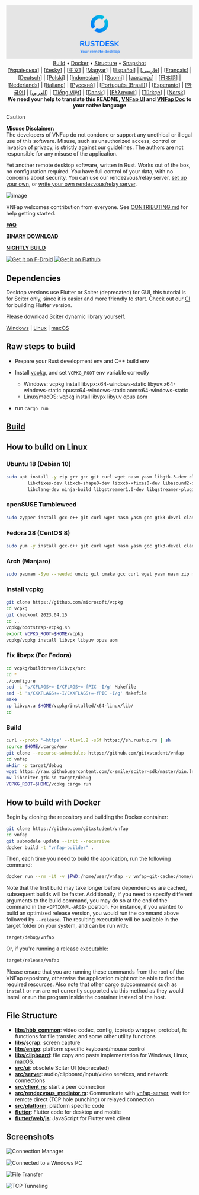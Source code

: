 <p align="center">
  <img src="res/logo-header.svg" alt="VNFap - Your remote desktop"><br>
  <a href="#raw-steps-to-build">Build</a> •
  <a href="#how-to-build-with-docker">Docker</a> •
  <a href="#file-structure">Structure</a> •
  <a href="#snapshot">Snapshot</a><br>
  [<a href="docs/README-UA.md">Українська</a>] | [<a href="docs/README-CS.md">česky</a>] | [<a href="docs/README-ZH.md">中文</a>] | [<a href="docs/README-HU.md">Magyar</a>] | [<a href="docs/README-ES.md">Español</a>] | [<a href="docs/README-FA.md">فارسی</a>] | [<a href="docs/README-FR.md">Français</a>] | [<a href="docs/README-DE.md">Deutsch</a>] | [<a href="docs/README-PL.md">Polski</a>] | [<a href="docs/README-ID.md">Indonesian</a>] | [<a href="docs/README-FI.md">Suomi</a>] | [<a href="docs/README-ML.md">മലയാളം</a>] | [<a href="docs/README-JP.md">日本語</a>] | [<a href="docs/README-NL.md">Nederlands</a>] | [<a href="docs/README-IT.md">Italiano</a>] | [<a href="docs/README-RU.md">Русский</a>] | [<a href="docs/README-PTBR.md">Português (Brasil)</a>] | [<a href="docs/README-EO.md">Esperanto</a>] | [<a href="docs/README-KR.md">한국어</a>] | [<a href="docs/README-AR.md">العربي</a>] | [<a href="docs/README-VN.md">Tiếng Việt</a>] | [<a href="docs/README-DA.md">Dansk</a>] | [<a href="docs/README-GR.md">Ελληνικά</a>] | [<a href="docs/README-TR.md">Türkçe</a>] | [<a href="docs/README-NO.md">Norsk</a>]<br>
  <b>We need your help to translate this README, <a href="https://github.com/gitxstudent/vnfap/tree/master/src/lang">VNFap UI</a> and <a href="https://github.com/vnfap/doc.vnfap.com">VNFap Doc</a> to your native language</b>
</p>

> [!Caution]
> **Misuse Disclaimer:** <br>
> The developers of VNFap do not condone or support any unethical or illegal use of this software. Misuse, such as unauthorized access, control or invasion of privacy, is strictly against our guidelines. The authors are not responsible for any misuse of the application.

Yet another remote desktop software, written in Rust. Works out of the box, no configuration required. You have full control of your data, with no concerns about security. You can use our rendezvous/relay server, [set up your own](https://vnfap.com/server), or [write your own rendezvous/relay server](https://github.com/gitxstudent/vnfap-server-demo).

![image](https://user-images.githubusercontent.com/71636191/171661982-430285f0-2e12-4b1d-9957-4a58e375304d.png)

VNFap welcomes contribution from everyone. See [CONTRIBUTING.md](docs/CONTRIBUTING.md) for help getting started.

[**FAQ**](https://github.com/gitxstudent/vnfap/wiki/FAQ)

[**BINARY DOWNLOAD**](https://github.com/gitxstudent/vnfap/releases)

[**NIGHTLY BUILD**](https://github.com/gitxstudent/vnfap/releases/tag/nightly)

[<img src="https://f-droid.org/badge/get-it-on.png"
    alt="Get it on F-Droid"
    height="80">](https://f-droid.org/en/packages/com.carriez.flutter_hbb)
[<img src="https://flathub.org/api/badge?svg&locale=en"
    alt="Get it on Flathub"
    height="80">](https://flathub.org/apps/com.vnfap.VNFap)

## Dependencies

Desktop versions use Flutter or Sciter (deprecated) for GUI, this tutorial is for Sciter only, since it is easier and more friendly to start. Check out our [CI](https://github.com/gitxstudent/vnfap/blob/master/.github/workflows/flutter-build.yml) for building Flutter version.

Please download Sciter dynamic library yourself.

[Windows](https://raw.githubusercontent.com/c-smile/sciter-sdk/master/bin.win/x64/sciter.dll) |
[Linux](https://raw.githubusercontent.com/c-smile/sciter-sdk/master/bin.lnx/x64/libsciter-gtk.so) |
[macOS](https://raw.githubusercontent.com/c-smile/sciter-sdk/master/bin.osx/libsciter.dylib)

## Raw steps to build

- Prepare your Rust development env and C++ build env

- Install [vcpkg](https://github.com/microsoft/vcpkg), and set `VCPKG_ROOT` env variable correctly

  - Windows: vcpkg install libvpx:x64-windows-static libyuv:x64-windows-static opus:x64-windows-static aom:x64-windows-static
  - Linux/macOS: vcpkg install libvpx libyuv opus aom

- run `cargo run`

## [Build](https://vnfap.com/docs/en/dev/build/)

## How to build on Linux

### Ubuntu 18 (Debian 10)

```sh
sudo apt install -y zip g++ gcc git curl wget nasm yasm libgtk-3-dev clang libxcb-randr0-dev libxdo-dev \
        libxfixes-dev libxcb-shape0-dev libxcb-xfixes0-dev libasound2-dev libpulse-dev cmake make \
        libclang-dev ninja-build libgstreamer1.0-dev libgstreamer-plugins-base1.0-dev libpam0g-dev
```

### openSUSE Tumbleweed

```sh
sudo zypper install gcc-c++ git curl wget nasm yasm gcc gtk3-devel clang libxcb-devel libXfixes-devel cmake alsa-lib-devel gstreamer-devel gstreamer-plugins-base-devel xdotool-devel pam-devel
```

### Fedora 28 (CentOS 8)

```sh
sudo yum -y install gcc-c++ git curl wget nasm yasm gcc gtk3-devel clang libxcb-devel libxdo-devel libXfixes-devel pulseaudio-libs-devel cmake alsa-lib-devel gstreamer1-devel gstreamer1-plugins-base-devel pam-devel
```

### Arch (Manjaro)

```sh
sudo pacman -Syu --needed unzip git cmake gcc curl wget yasm nasm zip make pkg-config clang gtk3 xdotool libxcb libxfixes alsa-lib pipewire
```

### Install vcpkg

```sh
git clone https://github.com/microsoft/vcpkg
cd vcpkg
git checkout 2023.04.15
cd ..
vcpkg/bootstrap-vcpkg.sh
export VCPKG_ROOT=$HOME/vcpkg
vcpkg/vcpkg install libvpx libyuv opus aom
```

### Fix libvpx (For Fedora)

```sh
cd vcpkg/buildtrees/libvpx/src
cd *
./configure
sed -i 's/CFLAGS+=-I/CFLAGS+=-fPIC -I/g' Makefile
sed -i 's/CXXFLAGS+=-I/CXXFLAGS+=-fPIC -I/g' Makefile
make
cp libvpx.a $HOME/vcpkg/installed/x64-linux/lib/
cd
```

### Build

```sh
curl --proto '=https' --tlsv1.2 -sSf https://sh.rustup.rs | sh
source $HOME/.cargo/env
git clone --recurse-submodules https://github.com/gitxstudent/vnfap
cd vnfap
mkdir -p target/debug
wget https://raw.githubusercontent.com/c-smile/sciter-sdk/master/bin.lnx/x64/libsciter-gtk.so
mv libsciter-gtk.so target/debug
VCPKG_ROOT=$HOME/vcpkg cargo run
```

## How to build with Docker

Begin by cloning the repository and building the Docker container:

```sh
git clone https://github.com/gitxstudent/vnfap
cd vnfap
git submodule update --init --recursive
docker build -t "vnfap-builder" .
```

Then, each time you need to build the application, run the following command:

```sh
docker run --rm -it -v $PWD:/home/user/vnfap -v vnfap-git-cache:/home/user/.cargo/git -v vnfap-registry-cache:/home/user/.cargo/registry -e PUID="$(id -u)" -e PGID="$(id -g)" vnfap-builder
```

Note that the first build may take longer before dependencies are cached, subsequent builds will be faster. Additionally, if you need to specify different arguments to the build command, you may do so at the end of the command in the `<OPTIONAL-ARGS>` position. For instance, if you wanted to build an optimized release version, you would run the command above followed by `--release`. The resulting executable will be available in the target folder on your system, and can be run with:

```sh
target/debug/vnfap
```

Or, if you're running a release executable:

```sh
target/release/vnfap
```

Please ensure that you are running these commands from the root of the VNFap repository, otherwise the application might not be able to find the required resources. Also note that other cargo subcommands such as `install` or `run` are not currently supported via this method as they would install or run the program inside the container instead of the host.

## File Structure

- **[libs/hbb_common](https://github.com/gitxstudent/vnfap/tree/master/libs/hbb_common)**: video codec, config, tcp/udp wrapper, protobuf, fs functions for file transfer, and some other utility functions
- **[libs/scrap](https://github.com/gitxstudent/vnfap/tree/master/libs/scrap)**: screen capture
- **[libs/enigo](https://github.com/gitxstudent/vnfap/tree/master/libs/enigo)**: platform specific keyboard/mouse control
- **[libs/clipboard](https://github.com/gitxstudent/vnfap/tree/master/libs/clipboard)**: file copy and paste implementation for Windows, Linux, macOS.
- **[src/ui](https://github.com/gitxstudent/vnfap/tree/master/src/ui)**: obsolete Sciter UI (deprecated)
- **[src/server](https://github.com/gitxstudent/vnfap/tree/master/src/server)**: audio/clipboard/input/video services, and network connections
- **[src/client.rs](https://github.com/gitxstudent/vnfap/tree/master/src/client.rs)**: start a peer connection
- **[src/rendezvous_mediator.rs](https://github.com/gitxstudent/vnfap/tree/master/src/rendezvous_mediator.rs)**: Communicate with [vnfap-server](https://github.com/gitxstudent/vnfap-server), wait for remote direct (TCP hole punching) or relayed connection
- **[src/platform](https://github.com/gitxstudent/vnfap/tree/master/src/platform)**: platform specific code
- **[flutter](https://github.com/gitxstudent/vnfap/tree/master/flutter)**: Flutter code for desktop and mobile
- **[flutter/web/js](https://github.com/gitxstudent/vnfap/tree/master/flutter/web/v1/js)**: JavaScript for Flutter web client

## Screenshots

![Connection Manager](https://github.com/gitxstudent/vnfap/assets/28412477/db82d4e7-c4bc-4823-8e6f-6af7eadf7651)

![Connected to a Windows PC](https://github.com/gitxstudent/vnfap/assets/28412477/9baa91e9-3362-4d06-aa1a-7518edcbd7ea)

![File Transfer](https://github.com/gitxstudent/vnfap/assets/28412477/39511ad3-aa9a-4f8c-8947-1cce286a46ad)

![TCP Tunneling](https://github.com/gitxstudent/vnfap/assets/28412477/78e8708f-e87e-4570-8373-1360033ea6c5)

